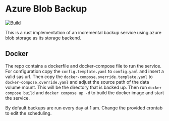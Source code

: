 # Azure Blob Backup
[![Build](https://github.com/floriankramer/azure-blob-backup/actions/workflows/build.yml/badge.svg)](https://github.com/floriankramer/azure-blob-backup/actions/workflows/build.yml)

This is a rust implementation of an incremental backup service using azure blob
storage as its storage backend. 

## Docker
The repo contains a dockerfile and docker-compose file to run the service. For configuration
copy the `config.template.yaml` to `config.yaml` and insert a valid sas url. Then copy the
`docker-compose.override.template.yaml` to `docker-compose.override.yaml` and adjust the
source path of the data volume mount. This will be the directory that is backed up.
Then run `docker compose build` and `docker compose up -d` to build the docker image
and start the service.

By default backups are run every day at 1 am. Change the provided crontab to edit the scheduling.

